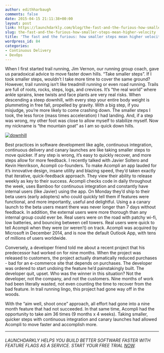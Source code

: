 ```yaml
---
author: edithharbaugh
comments: false
date: 2015-04-15 21:11:38+00:00
layout: post
link: https://launchdarkly.com/blog/the-fast-and-the-furious-how-smaller-steps-mean-higher-velocity/
slug: the-fast-and-the-furious-how-smaller-steps-mean-higher-velocity
title: 'The fast and the furious: how smaller steps mean higher velocity'
wordpress_id: 84
categories:
- Continuous Delivery
- DevOps
---
```


When I first started trail running, Jim Vernon, our running group coach, gave us paradoxical advice to move faster down hills. “Take smaller steps”. If I took smaller steps, wouldn’t I take more time to cover the same ground? However, trail running isn’t like treadmill running or even road running. Trails are full of roots, rocks, steps, logs, and crevices. It’s “the real world” where ankle sprains, knee twists and face plants are very real risks. When descending a steep downhill, with every step your entire body weight is plummeting in free fall, propelled by gravity. With a big step, if you misjudge, you’re more likely to come crashing down. The smaller steps I took, the less force (mass times acceleration) I had landing. And, if a step was wrong, my other foot was close to allow myself to stabilize myself. Now my nickname is “the mountain goat” as I am so quick down hills.

[![downhill](https://blog.launchdarkly.com//wp-content/uploads/2015/09/downhill.png)](https://blog.launchdarkly.com//wp-content/uploads/2015/09/downhill.png)

Best practices in software development like agile, continuous integration, continuous delivery and canary launches are like taking smaller steps to move quicker. If any step is wrong, it’s easy to quickly recover, and more steps allow for more feedback. I recently talked with Javier Soltero and Kevin Henrikson, Acompli co-founders. To make Acompli an app lauded for it’s innovative design, insane utility and blazing speed, they’d taken exactly that iterative, quick-feedback approach. They view their ability to release weekly as key to their success. Acompli checks code in daily throughout the week, uses Bamboo for continuous integration and constantly have internal users (like Javier) using the app. On Monday they’d ship to their beta users (early adopters) who could quickly tell them if features were functional, and more importantly, useful and delightful. Using a a canary launch to the beta users meant there was never longer than 7 days without feedback. In addition, the external users were more thorough than any internal group could ever be. Real users were on the road with patchy wi-fi, low batteries, and bouncing between cell towers. Real users were quick to tell Acompli when they were (or weren’t) on track. Acompli was acquired by Microsoft in December 2014, and is now the default Outlook App, with tens of millions of users worldwide.

Conversely, a developer friend told me about a recent project that his predecessor had worked on for nine months. When the project was released to customers, the project actually dramatically reduced purchases - bad for an e-commerce site that depends on purchases. The developer was ordered to start undoing the feature he’d painstakingly built. The developer quit, upset. Who was the winner in this situation? Not the developer, not the company, and not the customers. Nine months of work had been literally wasted, not even counting the time to recover from the bad feature. In trail running lingo, this project had gone way off in the woods.

With the “aim well, shoot once” approach, all effort had gone into a nine month feature that had not succeeded. In that same time, Acompli had the opportunity to take aim 36 times (9 months x 4 weeks). Taking smaller, quicker steps with continuous integration and canary launches had allowed Acompli to move faster and accomplish more.



* * *





###### _LAUNCHDARKLY HELPS YOU BUILD BETTER SOFTWARE FASTER WITH FEATURE FLAGS AS A SERVICE. START YOUR FREE TRIAL [NOW](https://app.launchdarkly.com/signup#/?utm_source=launchdarkly_blog&utm_medium=organic)._
